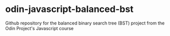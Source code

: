 # odin-javascript-balanced-bst
Github repository for the balanced binary search tree (BST) project from the Odin Project's Javascript course
